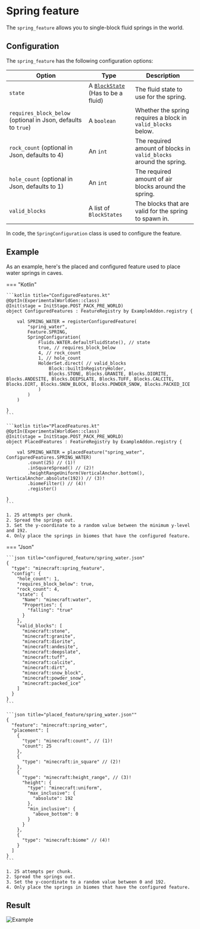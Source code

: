 # Spring feature

The `spring_feature` allows you to single-block fluid springs in the world.

## Configuration

The `spring_feature` has the following configuration options:

| Option                                                        | Type                                                             | Description                                                        |
|---------------------------------------------------------------|------------------------------------------------------------------|--------------------------------------------------------------------|
| `state`                                                       | A [`BlockState`](../../types/block-state.md) (Has to be a fluid) | The fluid state to use for the spring.                             |
| `requires_block_below` (optional in Json, defaults to `true`) | A `boolean`                                                      | Whether the spring requires a block in `valid_blocks` below.       |
| `rock_count` (optional in Json, defaults to 4)                | An `int`                                                         | The required amount of blocks in `valid_blocks` around the spring. |
| `hole_count` (optional in Json, defaults to 1)                | An `int`                                                         | The required amount of air blocks around the spring.               |
| `valid_blocks`                                                | A list of `BlockStates`                                          | The blocks that are valid for the spring to spawn in.              |

In code, the `SpringConfiguration` class is used to configure the feature.

## Example

As an example, here's the placed and configured feature used to place water springs in caves.

=== "Kotlin"

    ```kotlin title="ConfiguredFeatures.kt"
    @OptIn(ExperimentalWorldGen::class)
    @Init(stage = InitStage.POST_PACK_PRE_WORLD)
    object ConfiguredFeatures : FeatureRegistry by ExampleAddon.registry {
    
        val SPRING_WATER = registerConfiguredFeature(
            "spring_water",
            Feature.SPRING,
            SpringConfiguration(
                Fluids.WATER.defaultFluidState(), // state
                true, // requires_block_below
                4, // rock_count
                1, // hole_count
                HolderSet.direct( // valid_blocks
                    Block::builtInRegistryHolder,
                    Blocks.STONE, Blocks.GRANITE, Blocks.DIORITE, Blocks.ANDESITE, Blocks.DEEPSLATE, Blocks.TUFF, Blocks.CALCITE, Blocks.DIRT, Blocks.SNOW_BLOCK, Blocks.POWDER_SNOW, Blocks.PACKED_ICE
                )
            )
        )
    
    }
    ```
    
    ```kotlin title="PlacedFeatures.kt"
    @OptIn(ExperimentalWorldGen::class)
    @Init(stage = InitStage.POST_PACK_PRE_WORLD)
    object PlacedFeatures : FeatureRegistry by ExampleAddon.registry {
    
        val SPRING_WATER = placedFeature("spring_water", ConfiguredFeatures.SPRING_WATER)
            .count(25) // (1)!
            .inSquareSpread() // (2)!
            .heightRangeUniform(VerticalAnchor.bottom(), VerticalAnchor.absolute(192)) // (3)!
            .biomeFilter() // (4)!
            .register()
    
    }
    ```
    
    1. 25 attempts per chunk.
    2. Spread the springs out.
    3. Set the y-coordinate to a random value between the minimum y-level and 192.
    4. Only place the springs in biomes that have the configured feature.

=== "Json"

    ```json title="configured_feature/spring_water.json"
    {
      "type": "minecraft:spring_feature",
      "config": {
        "hole_count": 1,
        "requires_block_below": true,
        "rock_count": 4,
        "state": {
          "Name": "minecraft:water",
          "Properties": {
            "falling": "true"
          }
        },
        "valid_blocks": [
          "minecraft:stone",
          "minecraft:granite",
          "minecraft:diorite",
          "minecraft:andesite",
          "minecraft:deepslate",
          "minecraft:tuff",
          "minecraft:calcite",
          "minecraft:dirt",
          "minecraft:snow_block",
          "minecraft:powder_snow",
          "minecraft:packed_ice"
        ]
      }
    }
    ```
    
    ```json title="placed_feature/spring_water.json""
    {
      "feature": "minecraft:spring_water",
      "placement": [
        {
          "type": "minecraft:count", // (1)!
          "count": 25
        },
        {
          "type": "minecraft:in_square" // (2)!
        },
        {
          "type": "minecraft:height_range", // (3)!
          "height": {
            "type": "minecraft:uniform",
            "max_inclusive": {
              "absolute": 192
            },
            "min_inclusive": {
              "above_bottom": 0
            }
          }
        },
        {
          "type": "minecraft:biome" // (4)!
        }
      ]
    }
    ```

    1. 25 attempts per chunk.
    2. Spread the springs out.
    3. Set the y-coordinate to a random value between 0 and 192.
    4. Only place the springs in biomes that have the configured feature.

## Result

![Example](https://i.imgur.com/z29PhOL.png)